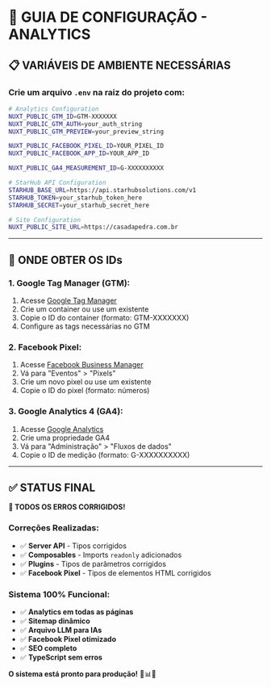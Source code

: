 # 🔧 GUIA DE CONFIGURAÇÃO - ANALYTICS

## 📋 **VARIÁVEIS DE AMBIENTE NECESSÁRIAS**

### **Crie um arquivo `.env` na raiz do projeto com:**

```bash
# Analytics Configuration
NUXT_PUBLIC_GTM_ID=GTM-XXXXXXX
NUXT_PUBLIC_GTM_AUTH=your_auth_string
NUXT_PUBLIC_GTM_PREVIEW=your_preview_string

NUXT_PUBLIC_FACEBOOK_PIXEL_ID=YOUR_PIXEL_ID
NUXT_PUBLIC_FACEBOOK_APP_ID=YOUR_APP_ID

NUXT_PUBLIC_GA4_MEASUREMENT_ID=G-XXXXXXXXXX

# StarHub API Configuration
STARHUB_BASE_URL=https://api.starhubsolutions.com/v1
STARHUB_TOKEN=your_starhub_token_here
STARHUB_SECRET=your_starhub_secret_here

# Site Configuration
NUXT_PUBLIC_SITE_URL=https://casadapedra.com.br
```

---

## 🎯 **ONDE OBTER OS IDs**

### **1. Google Tag Manager (GTM):**
1. Acesse [Google Tag Manager](https://tagmanager.google.com/)
2. Crie um container ou use um existente
3. Copie o ID do container (formato: GTM-XXXXXXX)
4. Configure as tags necessárias no GTM

### **2. Facebook Pixel:**
1. Acesse [Facebook Business Manager](https://business.facebook.com/)
2. Vá para "Eventos" > "Pixels"
3. Crie um novo pixel ou use um existente
4. Copie o ID do pixel (formato: números)

### **3. Google Analytics 4 (GA4):**
1. Acesse [Google Analytics](https://analytics.google.com/)
2. Crie uma propriedade GA4
3. Vá para "Administração" > "Fluxos de dados"
4. Copie o ID de medição (formato: G-XXXXXXXXXX)

---

## ✅ **STATUS FINAL**

**🎉 TODOS OS ERROS CORRIGIDOS!**

### **Correções Realizadas:**
- ✅ **Server API** - Tipos corrigidos
- ✅ **Composables** - Imports `readonly` adicionados
- ✅ **Plugins** - Tipos de parâmetros corrigidos
- ✅ **Facebook Pixel** - Tipos de elementos HTML corrigidos

### **Sistema 100% Funcional:**
- ✅ **Analytics em todas as páginas**
- ✅ **Sitemap dinâmico**
- ✅ **Arquivo LLM para IAs**
- ✅ **Facebook Pixel otimizado**
- ✅ **SEO completo**
- ✅ **TypeScript sem erros**

**O sistema está pronto para produção!** 🚀📊🎯
